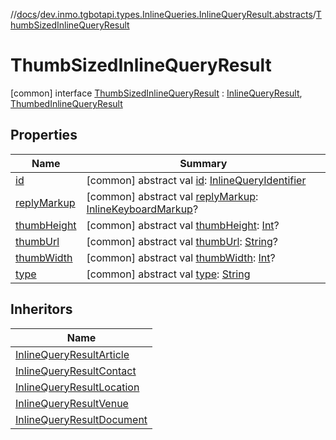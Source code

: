 //[docs](../../../index.md)/[dev.inmo.tgbotapi.types.InlineQueries.InlineQueryResult.abstracts](../index.md)/[ThumbSizedInlineQueryResult](index.md)



# ThumbSizedInlineQueryResult  
 [common] interface [ThumbSizedInlineQueryResult](index.md) : [InlineQueryResult](../-inline-query-result/index.md), [ThumbedInlineQueryResult](../-thumbed-inline-query-result/index.md)   


## Properties  
  
|  Name |  Summary | 
|---|---|
| <a name="dev.inmo.tgbotapi.types.InlineQueries.InlineQueryResult.abstracts/ThumbSizedInlineQueryResult/id/#/PointingToDeclaration/"></a>[id](index.md#%5Bdev.inmo.tgbotapi.types.InlineQueries.InlineQueryResult.abstracts%2FThumbSizedInlineQueryResult%2Fid%2F%23%2FPointingToDeclaration%2F%5D%2FProperties%2F625018081)| <a name="dev.inmo.tgbotapi.types.InlineQueries.InlineQueryResult.abstracts/ThumbSizedInlineQueryResult/id/#/PointingToDeclaration/"></a> [common] abstract val [id](index.md#%5Bdev.inmo.tgbotapi.types.InlineQueries.InlineQueryResult.abstracts%2FThumbSizedInlineQueryResult%2Fid%2F%23%2FPointingToDeclaration%2F%5D%2FProperties%2F625018081): [InlineQueryIdentifier](../../dev.inmo.tgbotapi.types/index.md#%5Bdev.inmo.tgbotapi.types%2FInlineQueryIdentifier%2F%2F%2FPointingToDeclaration%2F%5D%2FClasslikes%2F625018081)   <br>|
| <a name="dev.inmo.tgbotapi.types.InlineQueries.InlineQueryResult.abstracts/ThumbSizedInlineQueryResult/replyMarkup/#/PointingToDeclaration/"></a>[replyMarkup](index.md#%5Bdev.inmo.tgbotapi.types.InlineQueries.InlineQueryResult.abstracts%2FThumbSizedInlineQueryResult%2FreplyMarkup%2F%23%2FPointingToDeclaration%2F%5D%2FProperties%2F625018081)| <a name="dev.inmo.tgbotapi.types.InlineQueries.InlineQueryResult.abstracts/ThumbSizedInlineQueryResult/replyMarkup/#/PointingToDeclaration/"></a> [common] abstract val [replyMarkup](index.md#%5Bdev.inmo.tgbotapi.types.InlineQueries.InlineQueryResult.abstracts%2FThumbSizedInlineQueryResult%2FreplyMarkup%2F%23%2FPointingToDeclaration%2F%5D%2FProperties%2F625018081): [InlineKeyboardMarkup](../../dev.inmo.tgbotapi.types.buttons/-inline-keyboard-markup/index.md)?   <br>|
| <a name="dev.inmo.tgbotapi.types.InlineQueries.InlineQueryResult.abstracts/ThumbSizedInlineQueryResult/thumbHeight/#/PointingToDeclaration/"></a>[thumbHeight](thumb-height.md)| <a name="dev.inmo.tgbotapi.types.InlineQueries.InlineQueryResult.abstracts/ThumbSizedInlineQueryResult/thumbHeight/#/PointingToDeclaration/"></a> [common] abstract val [thumbHeight](thumb-height.md): [Int](https://kotlinlang.org/api/latest/jvm/stdlib/kotlin/-int/index.html)?   <br>|
| <a name="dev.inmo.tgbotapi.types.InlineQueries.InlineQueryResult.abstracts/ThumbSizedInlineQueryResult/thumbUrl/#/PointingToDeclaration/"></a>[thumbUrl](index.md#%5Bdev.inmo.tgbotapi.types.InlineQueries.InlineQueryResult.abstracts%2FThumbSizedInlineQueryResult%2FthumbUrl%2F%23%2FPointingToDeclaration%2F%5D%2FProperties%2F625018081)| <a name="dev.inmo.tgbotapi.types.InlineQueries.InlineQueryResult.abstracts/ThumbSizedInlineQueryResult/thumbUrl/#/PointingToDeclaration/"></a> [common] abstract val [thumbUrl](index.md#%5Bdev.inmo.tgbotapi.types.InlineQueries.InlineQueryResult.abstracts%2FThumbSizedInlineQueryResult%2FthumbUrl%2F%23%2FPointingToDeclaration%2F%5D%2FProperties%2F625018081): [String](https://kotlinlang.org/api/latest/jvm/stdlib/kotlin/-string/index.html)?   <br>|
| <a name="dev.inmo.tgbotapi.types.InlineQueries.InlineQueryResult.abstracts/ThumbSizedInlineQueryResult/thumbWidth/#/PointingToDeclaration/"></a>[thumbWidth](thumb-width.md)| <a name="dev.inmo.tgbotapi.types.InlineQueries.InlineQueryResult.abstracts/ThumbSizedInlineQueryResult/thumbWidth/#/PointingToDeclaration/"></a> [common] abstract val [thumbWidth](thumb-width.md): [Int](https://kotlinlang.org/api/latest/jvm/stdlib/kotlin/-int/index.html)?   <br>|
| <a name="dev.inmo.tgbotapi.types.InlineQueries.InlineQueryResult.abstracts/ThumbSizedInlineQueryResult/type/#/PointingToDeclaration/"></a>[type](index.md#%5Bdev.inmo.tgbotapi.types.InlineQueries.InlineQueryResult.abstracts%2FThumbSizedInlineQueryResult%2Ftype%2F%23%2FPointingToDeclaration%2F%5D%2FProperties%2F625018081)| <a name="dev.inmo.tgbotapi.types.InlineQueries.InlineQueryResult.abstracts/ThumbSizedInlineQueryResult/type/#/PointingToDeclaration/"></a> [common] abstract val [type](index.md#%5Bdev.inmo.tgbotapi.types.InlineQueries.InlineQueryResult.abstracts%2FThumbSizedInlineQueryResult%2Ftype%2F%23%2FPointingToDeclaration%2F%5D%2FProperties%2F625018081): [String](https://kotlinlang.org/api/latest/jvm/stdlib/kotlin/-string/index.html)   <br>|


## Inheritors  
  
|  Name | 
|---|
| <a name="dev.inmo.tgbotapi.types.InlineQueries.InlineQueryResult/InlineQueryResultArticle///PointingToDeclaration/"></a>[InlineQueryResultArticle](../../dev.inmo.tgbotapi.types.InlineQueries.InlineQueryResult/-inline-query-result-article/index.md)|
| <a name="dev.inmo.tgbotapi.types.InlineQueries.InlineQueryResult/InlineQueryResultContact///PointingToDeclaration/"></a>[InlineQueryResultContact](../../dev.inmo.tgbotapi.types.InlineQueries.InlineQueryResult/-inline-query-result-contact/index.md)|
| <a name="dev.inmo.tgbotapi.types.InlineQueries.InlineQueryResult/InlineQueryResultLocation///PointingToDeclaration/"></a>[InlineQueryResultLocation](../../dev.inmo.tgbotapi.types.InlineQueries.InlineQueryResult/-inline-query-result-location/index.md)|
| <a name="dev.inmo.tgbotapi.types.InlineQueries.InlineQueryResult/InlineQueryResultVenue///PointingToDeclaration/"></a>[InlineQueryResultVenue](../../dev.inmo.tgbotapi.types.InlineQueries.InlineQueryResult/-inline-query-result-venue/index.md)|
| <a name="dev.inmo.tgbotapi.types.InlineQueries.InlineQueryResult.abstracts.results.document/InlineQueryResultDocument///PointingToDeclaration/"></a>[InlineQueryResultDocument](../../dev.inmo.tgbotapi.types.InlineQueries.InlineQueryResult.abstracts.results.document/-inline-query-result-document/index.md)|


